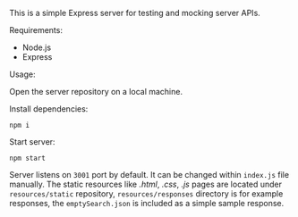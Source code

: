 This is a simple Express server for testing and mocking server APIs.

Requirements:
- Node.js
- Express

Usage:

Open the server repository on a local machine.

Install dependencies:
```
npm i
```

Start server:

 ```
 npm start
 ``` 


Server listens on `3001` port by default. It can be changed within `index.js` file manually. The static resources like _.html_, _.css_, _.js_ pages are located under `resources/static` repository, `resources/responses` directory is for example responses, the `emptySearch.json` is included as a simple sample response.